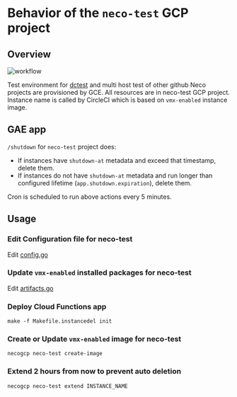 Behavior of the `neco-test` GCP project
=======================================

Overview
--------

![workflow](http://www.plantuml.com/plantuml/svg/ZP7BJiCm44Nt_eghY4MxY2jO6e6A0bIL45JyWUjCKuDZHtwWvky9xaDKBQBRyPbxnZFJ4AMFgJLCgkWyYaVgZEinUtY2x3giXfebvSf88M9MBT1vzq4g5lk6zsIH7vSzN5oJHwFZEYttO2XO2gHa81IPqtPmMaN30nENwWJAihp7Q0UE8N25aQhHg6uo56xHoaz2zVRwF9_TSJuvfF2-DQYpPin4fRqoLCtXR1RjSx_QJKbMBWtLqAriA1ioCXYWFCb8-4KnyU_71JZ_A_gQuqKcgzROxMIx4dQEpYd7gniBLDkHZkj8GTi69o4NJLkMfnu8t70Scd_E6DZX2cTR11RajQkragP7r7MFr46lG1iTOk1iIhPEhVa6)

Test environment for [dctest][] and multi host test of other github Neco projects are provisioned by GCE.
All resources are in neco-test GCP project. Instance name is called by CircleCI which is based on `vmx-enabled` instance image.

GAE app
-------

`/shutdown` for `neco-test` project does:

- If instances have `shutdown-at` metadata and exceed that timestamp, delete them.
- If instances do not have `shutdown-at` metadata and run longer than configured lifetime (`app.shutdown.expiration`), delete them.

Cron is scheduled to run above actions every 5 minutes.

Usage
-----

### Edit Configuration file for neco-test

Edit [config.go](../../gcp/config.go)

### Update `vmx-enabled` installed packages for neco-test

Edit [artifacts.go](../../gcp/artifacts.go)

### Deploy Cloud Functions app

```console
make -f Makefile.instancedel init
```

### Create or Update `vmx-enabled` image for neco-test

```console
necogcp neco-test create-image
```

### Extend 2 hours from now to prevent auto deletion

```console
necogcp neco-test extend INSTANCE_NAME
```

[dctest]: https://github.com/cybozu-go/neco/tree/master/dctest
